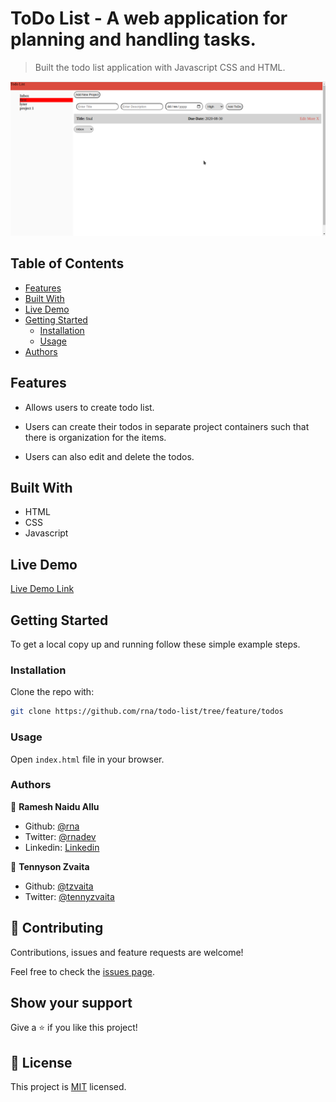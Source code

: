 # ToDo List - A web application for planning and handling tasks.

>Built the todo list application with Javascript CSS and HTML.

![Start page](./todolist.png)

## Table of Contents

- [Features](#features)
- [Built With](#built-with)
- [Live Demo](#live-demo)
- [Getting Started](#getting-started)
  - [Installation](#installation)
  - [Usage](#usage)
- [Authors](#authors)

## Features

- Allows users to create todo list.

- Users can create their todos in separate project containers such that there is organization for the items.
- Users can also edit and delete the todos.

## Built With

- HTML
- CSS
- Javascript

## Live Demo

[Live Demo Link](https://raw.githack.com/tzvaita/javascript-tictactoe/feature/game/index.html)

## Getting Started

To get a local copy up and running follow these simple example steps.

<!-- ### Prerequisites -->

<!-- ### Setup -->

### Installation

Clone the repo with:

```sh
git clone https://github.com/rna/todo-list/tree/feature/todos
```

### Usage

Open `index.html` file in your browser.

<!-- ## Roadmap -->

<!-- ### Deployment -->

### Authors

👤 **Ramesh Naidu Allu**

- Github: [@rna](https://github.com/rna)
- Twitter: [@rnadev](https://twitter.com/rnadev)
- Linkedin: [Linkedin](https://linkedin.com/in/ramesh-naidu)

👤 **Tennyson Zvaita**

- Github: [@tzvaita](https://github.com/tzvaita)
- Twitter: [@tennyzvaita](https://twitter.com/tennyzvaita)

## 🤝 Contributing

Contributions, issues and feature requests are welcome!

Feel free to check the [issues page](issues/).

## Show your support

Give a ⭐️ if you like this project!

<!-- ## Acknowledgments -->

## 📝 License

This project is [MIT](lic.url) licensed.
